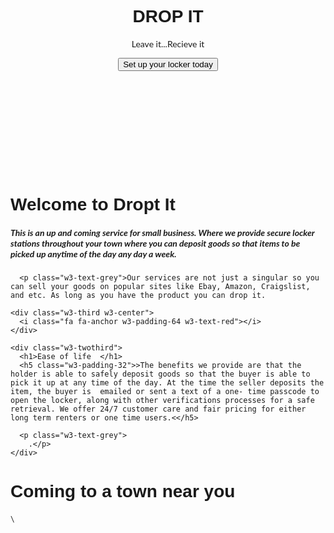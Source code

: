 <html>
<meta charset="UTF-8">
<meta name="viewport" content="width=device-width, initial-scale=1">
<link rel="stylesheet" href="https://christopher12112.github.io/featuresite/">
<style>
body,h1,h2,h3,h4,h5,h6 {font-family: "Lato", sans-serif}
.w3-bar,h1,button {font-family: "Montserrat", sans-serif}
.fa-anchor,.fa-coffee {font-size:200px}
</style>
<body>

<!-- Navbar -->
<div class="w3-top">
  <div class="w3-bar w3-red w3-card w3-left-align w3-large">
    <a class="w3-bar-item w3-button w3-hide-medium w3-hide-large w3-right w3-padding-large w3-hover-white w3-large w3-red" href="javascript:void(0);" onclick="myFunction()" title="Toggle Navigation Menu"><i class="fa fa-bars"></i></a>
    
  </div>

  <!-- Navbar on small screens -->
  <div id="navDemo" class="w3-bar-block w3-white w3-hide w3-hide-large w3-hide-medium w3-large">
 
</div>

<!-- Header -->
<header class="w3-container w3-red w3-center" style="padding:128px 16px">
  <h1 class="w3-margin w3-jumbo">DROP IT</h1>
  <p class="w3-xlarge">Leave it...Recieve it</p>
  <form action="https://christopher12112.github.io/featuresite/">
    <input type="submit" value="Set up your locker today" />
</form>
  

</header>

<!-- First Grid -->
<div class="w3-row-padding w3-padding-64 w3-container">
  <div class="w3-content">
    <div class="w3-twothird">
      <h1>Welcome to Dropt It</h1>
      <h5 class="w3-padding-32">This is  an up and coming service for small business. Where we provide secure locker stations throughout your town where you can deposit goods so that items to be picked up anytime of the day any day a week.
</h5>

      <p class="w3-text-grey">Our services are not just a singular so you can sell your goods on popular sites like Ebay, Amazon, Craigslist, and etc. As long as you have the product you can drop it.
</p>
    </div>

    <div class="w3-third w3-center">
      <i class="fa fa-anchor w3-padding-64 w3-text-red"></i>
    </div>
  </div>
</div>

<!-- Second Grid -->
<div class="w3-row-padding w3-light-grey w3-padding-64 w3-container">
  <div class="w3-content">
    <div class="w3-third w3-center">
      <i class="fa fa-coffee w3-padding-64 w3-text-red w3-margin-right"></i>
    </div>

    <div class="w3-twothird">
      <h1>Ease of life  </h1>
      <h5 class="w3-padding-32">>The benefits we provide are that the holder is able to safely deposit goods so that the buyer is able to pick it up at any time of the day. At the time the seller deposits the item, the buyer is  emailed or sent a text of a one- time passcode to open the locker, along with other verifications processes for a safe retrieval. We offer 24/7 customer care and fair pricing for either long term renters or one time users.<</h5>

      <p class="w3-text-grey">
        .</p>
    </div>
  </div>
</div>

<div class="w3-container w3-black w3-center w3-opacity w3-padding-64">
    <h1 class="w3-margin w3-xlarge">Coming to a town near you</h1>
</div>

<!-- Footer -->
<footer class="w3-container w3-padding-64 w3-center w3-opacity">  
  <div class="w3-xlarge w3-padding-32">
    <i class="fa fa-facebook-official w3-hover-opacity"></i>
    <i class="fa fa-instagram w3-hover-opacity"></i>
    <i class="fa fa-snapchat w3-hover-opacity"></i>
    <i class="fa fa-pinterest-p w3-hover-opacity"></i>
    <i class="fa fa-twitter w3-hover-opacity"></i>
    <i class="fa fa-linkedin w3-hover-opacity"></i>
 </div>
\

<script>
// Used to toggle the menu on small screens when clicking on the menu button
function myFunction() {
    var x = document.getElementById("navDemo");
    if (x.className.indexOf("w3-show") == -1) {
        x.className += " w3-show";
    } else { 
        x.className = x.className.replace(" w3-show", "");
    }
}
</script>

</body>
</html>

